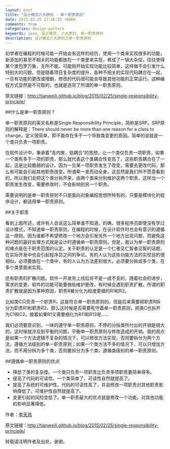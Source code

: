 ```yaml
---
layout: post
title: "设计模式六大原则 - 单一职责原则"
date: 2015-02-25 17:56:35 +0800
comments: true
categories: design-pattern
keywords: java, 设计模式, 六大原则, 单一职责原则
description: 设计模式六大原则之单一职责原则
---
```


初学者在编程的时候可能一开始会有这样的经历，使用一个类来实现很多的功能，新添加的甚至不相关的功能都放在一个类里来实现，煮成了一锅大杂烩，往往使得某个类包罗万象，无所不能。可能刚开始实现功能比较简单，这样做不会引发什么特别大的问题。但是随着项目复杂度的提升，各种不相关的实现代码耦合在一起，一旦有功能的更改或增删，修改的代码很可能会导致其他功能的正常运行。这种编程方式显然是不可取的，也就是违背了所谓的单一职责原则。

<!--more-->

原文链接：<http://tianweili.github.io/blog/2015/02/25/single-responsibility-principle/>

##什么是单一职责原则？

单一职责原则的英文名称是Single Responsibility Principle，简称是SRP。SRP原则的解释是：There should never be more than one reason for a class to change。定义很简单，即不能存在多于一个导致类变更的原因。简单的说就是一个类只负责一项职责。

在软件设计中，秉承着“高内聚，低耦合”的思想，让一个类仅负责一项职责，如果一个类有多于一项的职责，那么就代表这个类耦合性变高了，这些职责耦合在了一起，这是比较脆弱的设计。因为一旦某一项职责发生了改变，需要去更改代码，那么有可能会引起其他职责改变。所谓牵一发而动全身，这显然是我们所不愿意看到的，所以我们会把这个类分拆开来，由两个类来分别维护这两个职责，这样当一个职责发生改变，需要修改时，不会影响到另一个职责。

需要说明的是单一职责原则不只是面向对象编程思想所特有的，只要是模块化的程序设计，都适用单一职责原则。

##关于职责

看到上面所述，或许有人会说这么简单谁不知道。的确，很多程序员即使没有学过设计模式，不知道单一职责原则，在编程的时候，在设计软件时也会有意识的遵循这一原则。因为谁都不希望修改一个地方会引发另外一个地方出现问题，而避免这种问题的最好处理方式就是设计时遵循单一职责原则。但是，我认为单一职责原则的难点是在于职责范围的认定。关于职责的认定是一个仁者见仁智者见智的话题，在实际开发中也会引起程序员之间的争论。有的人认为这些功能方法的实现目的很相似，必须要放在一个类中，有的人认为方法差别很大，必须要分拆成多个类，在多个类里面来实现。

还有职责的扩散问题。软件一开发完上线后并不是一成不变的，随着社会的进步，需求的变更，软件的功能可能要做些维护更改，有时候会遇到职责扩散。所谓的职责扩散就是因为某种原因，职责R被分化为粒度更细的R1和R2。

比如类C只负责一个职责R，这是符合单一职责原则的。但是后来需要把职责R拆分为职责R1和职责R2，那么这时候是否需要死守着单一职责原则，把类C也拆开为C1和C2。接着如果R1又需要细化为R11和R12呢……

我们必须要意识到，一味的遵守单一职责原则，不停的分拆类所付出的开销是很大的。这时候就涉及到平衡的问题，平衡单一职责原则与修改造成的开销。我的观点是如果一个方法逻辑不复杂的情况下，可以修改方法实现，否则要拆分为两个方法，遵循方法级别的单一职责原则；如果一个类方法不多的情况下，可以只增加方法，而不用分拆为多个类，否则要拆分为多个类，遵循类级别的单一职责原则。

##遵循单一职责原则的优点

* 降低了类的复杂度。一个类只负责一项职责比负责多项职责要简单得多。
* 提高了代码的可读性。一个类简单了，可读性自然就提高了。
* 提高了系统的可维护性。代码的可读性高了，并且修改一项职责对其他职责影响降低了，可维护性自然就提高了。
* 变更引起的风险变低了。单一职责最大的优点就是修改一个功能，对其他功能的影响显著降低。


作者：[李天炜](http://tianweili.github.com/)

原文链接：<http://tianweili.github.io/blog/2015/02/25/single-responsibility-principle/>

转载请注明作者及出处，谢谢。